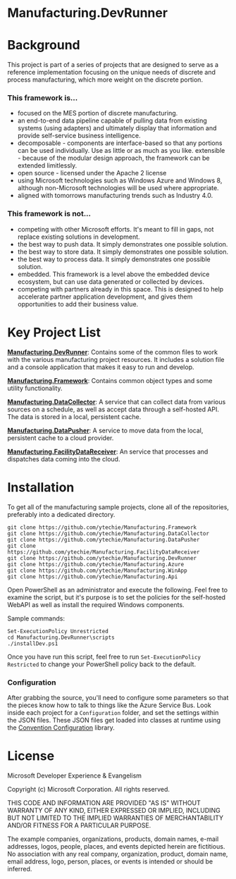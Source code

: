 Manufacturing.DevRunner
=======================

# Background

This project is part of a series of projects that are designed to serve as a reference implementation focusing on the unique needs of discrete and process manufacturing, which more weight on the discrete portion.

### This framework is...

* focused on the MES portion of discrete manufacturing.
* an end-to-end data pipeline capable of pulling data from existing systems (using adapters) and ultimately display that information and provide self-service business intelligence.
* decomposable - components are interface-based so that any portions can be used individually. Use as little or as much as you like.
extensible - because of the modular design approach, the framework can be extended limitlessly.
* open source - licensed under the Apache 2 license
* using Microsoft technologies such as Windows Azure and Windows 8, although non-Microsoft technologies will be used where appropriate.
* aligned with tomorrows manufacturing trends such as Industry 4.0.

### This framework is not...

* competing with other Microsoft efforts. It's meant to fill in gaps, not replace existing solutions in development.
* the best way to push data. It simply demonstrates one possible solution.
* the best way to store data. It simply demonstrates one possible solution.
* the best way to process data. It simply demonstrates one possible solution.
* embedded. This framework is a level above the embedded device ecosystem, but can use data generated or collected by devices.
* competing with partners already in this space. This is designed to help accelerate partner application development, and gives them opportunities to add their business value.

# Key Project List

[**Manufacturing.DevRunner**](https://github.com/ytechie/Manufacturing.DevRunner): Contains some of the common files to work with the various manufacturing project resources. It includes a solution file and a console application that makes it easy to run and develop.

[**Manufacturing.Framework**](https://github.com/ytechie/Manufacturing.Framework): Contains common object types and some utility functionality.

[**Manufacturing.DataCollector**](https://github.com/ytechie/Manufacturing.DataCollector): A service that can collect data from various sources on a schedule, as well as accept data through a self-hosted API. The data is stored in a local, persistent cache.

[**Manufacturing.DataPusher**](https://github.com/ytechie/Manufacturing.DataPusher): A service to move data from the local, persistent cache to a cloud provider.

[**Manufacturing.FacilityDataReceiver**](https://github.com/ytechie/Manufacturing.FacilityDataReceiver): An service that processes and dispatches data coming into the cloud.

# Installation

To get all of the manufacturing sample projects, clone all of the repositories, preferably into a dedicated directory.

	git clone https://github.com/ytechie/Manufacturing.Framework
	git clone https://github.com/ytechie/Manufacturing.DataCollector
	git clone https://github.com/ytechie/Manufacturing.DataPusher
	git clone https://github.com/ytechie/Manufacturing.FacilityDataReceiver
	git clone https://github.com/ytechie/Manufacturing.DevRunner
	git clone https://github.com/ytechie/Manufacturing.Azure
	git clone https://github.com/ytechie/Manufacturing.WinApp
	git clone https://github.com/ytechie/Manufacturing.Api

Open PowerShell as an administrator and execute the following. Feel free to examine the script, but it's purpose is to set the policies for the self-hosted WebAPI as well as install the required Windows components.

Sample commands:

	Set-ExecutionPolicy Unrestricted
	cd Manufacturing.DevRunner\scripts
	./installDev.ps1

Once you have run this script, feel free to run `Set-ExecutionPolicy Restricted` to change your PowerShell policy back to the default.

### Configuration

After grabbing the source, you'll need to configure some parameters so that the pieces know how to talk to things like the Azure Service Bus. Look inside each project for a `Configuration` folder, and set the settings within the JSON files. These JSON files get loaded into classes at runtime using the [Convention Configuration](https://github.com/ytechie/ConventionConfig) library.

# License

Microsoft Developer Experience & Evangelism

Copyright (c) Microsoft Corporation. All rights reserved.

THIS CODE AND INFORMATION ARE PROVIDED "AS IS" WITHOUT WARRANTY OF ANY KIND, EITHER EXPRESSED OR IMPLIED, INCLUDING BUT NOT LIMITED TO THE IMPLIED WARRANTIES OF MERCHANTABILITY AND/OR FITNESS FOR A PARTICULAR PURPOSE.

The example companies, organizations, products, domain names, e-mail addresses, logos, people, places, and events depicted herein are fictitious. No association with any real company, organization, product, domain name, email address, logo, person, places, or events is intended or should be inferred.
